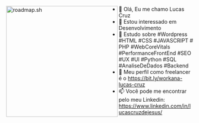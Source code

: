 <a href="https://roadmap.sh"><img width=300px align="left" src="https://api.roadmap.sh/v1-badge/tall/65182525966140b4f21292e4?variant=dark&roadmaps=python%2Csql%2Cbackend%2Cfrontend" alt="roadmap.sh"/></a>

- 👋 Olá, Eu me chamo Lucas Cruz
- 👀 Estou interessado em Desenvolvimento
- 🌱 Estudo sobre #Wordpress #HTML #CSS #JAVASCRIPT # PHP #WebCoreVitals #PerformanceFrontEnd #SEO #UX #UI #Python #SQL #AnaliseDeDados #Backend
- 💞️ Meu perfil como freelancer é o https://bit.ly/workana-lucas-cruz
- 📫 Você pode me encontrar pelo meu Linkedin: https://www.linkedin.com/in/lucascruzdejesus/

<!---
lucascruzph/lucascruzph is a ✨ special ✨ repository because its `README.md` (this file) appears on your GitHub profile.
You can click the Preview link to take a look at your changes.
--->
